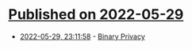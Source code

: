 # [Published on 2022-05-29](index.md)

* [2022-05-29, 23:11:58](https://news.ycombinator.com/item?id=31553788) - [Binary Privacy](https://matklad.github.io//2022/05/29/binary-privacy.html)
